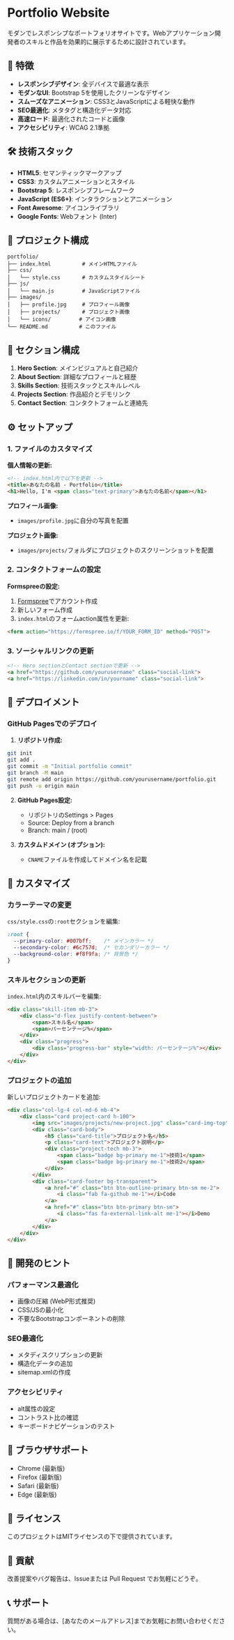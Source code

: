 # Portfolio Website

モダンでレスポンシブなポートフォリオサイトです。Webアプリケーション開発者のスキルと作品を効果的に展示するために設計されています。

## 🚀 特徴

- **レスポンシブデザイン**: 全デバイスで最適な表示
- **モダンなUI**: Bootstrap 5を使用したクリーンなデザイン
- **スムーズなアニメーション**: CSS3とJavaScriptによる軽快な動作
- **SEO最適化**: メタタグと構造化データ対応
- **高速ロード**: 最適化されたコードと画像
- **アクセシビリティ**: WCAG 2.1準拠

## 🛠️ 技術スタック

- **HTML5**: セマンティックマークアップ
- **CSS3**: カスタムアニメーションとスタイル
- **Bootstrap 5**: レスポンシブフレームワーク  
- **JavaScript (ES6+)**: インタラクションとアニメーション
- **Font Awesome**: アイコンライブラリ
- **Google Fonts**: Webフォント (Inter)

## 📁 プロジェクト構成

```
portfolio/
├── index.html          # メインHTMLファイル
├── css/
│   └── style.css       # カスタムスタイルシート
├── js/
│   └── main.js         # JavaScriptファイル
├── images/
│   ├── profile.jpg     # プロフィール画像
│   ├── projects/       # プロジェクト画像
│   └── icons/         # アイコン画像
└── README.md          # このファイル
```

## 🎨 セクション構成

1. **Hero Section**: メインビジュアルと自己紹介
2. **About Section**: 詳細なプロフィールと経歴
3. **Skills Section**: 技術スタックとスキルレベル
4. **Projects Section**: 作品紹介とデモリンク
5. **Contact Section**: コンタクトフォームと連絡先

## ⚙️ セットアップ

### 1. ファイルのカスタマイズ

**個人情報の更新:**
```html
<!-- index.html内で以下を更新 -->
<title>あなたの名前 - Portfolio</title>
<h1>Hello, I'm <span class="text-primary">あなたの名前</span></h1>
```

**プロフィール画像:**
- `images/profile.jpg`に自分の写真を配置

**プロジェクト画像:**
- `images/projects/`フォルダにプロジェクトのスクリーンショットを配置

### 2. コンタクトフォームの設定

**Formspreeの設定:**
1. [Formspree](https://formspree.io/)でアカウント作成
2. 新しいフォーム作成
3. `index.html`のフォームaction属性を更新:
```html
<form action="https://formspree.io/f/YOUR_FORM_ID" method="POST">
```

### 3. ソーシャルリンクの更新

```html
<!-- Hero sectionとContact sectionで更新 -->
<a href="https://github.com/yourusername" class="social-link">
<a href="https://linkedin.com/in/yourname" class="social-link">
```

## 🚀 デプロイメント

### GitHub Pagesでのデプロイ

1. **リポジトリ作成:**
```bash
git init
git add .
git commit -m "Initial portfolio commit"
git branch -M main
git remote add origin https://github.com/yourusername/portfolio.git
git push -u origin main
```

2. **GitHub Pages設定:**
   - リポジトリのSettings > Pages
   - Source: Deploy from a branch
   - Branch: main / (root)

3. **カスタムドメイン (オプション):**
   - `CNAME`ファイルを作成してドメイン名を記載

## 📝 カスタマイズ

### カラーテーマの変更

`css/style.css`の`:root`セクションを編集:
```css
:root {
  --primary-color: #007bff;    /* メインカラー */
  --secondary-color: #6c757d;  /* セカンダリーカラー */
  --background-color: #f8f9fa; /* 背景色 */
}
```

### スキルセクションの更新

`index.html`内のスキルバーを編集:
```html
<div class="skill-item mb-3">
    <div class="d-flex justify-content-between">
        <span>スキル名</span>
        <span>パーセンテージ%</span>
    </div>
    <div class="progress">
        <div class="progress-bar" style="width: パーセンテージ%"></div>
    </div>
</div>
```

### プロジェクトの追加

新しいプロジェクトカードを追加:
```html
<div class="col-lg-4 col-md-6 mb-4">
    <div class="card project-card h-100">
        <img src="images/projects/new-project.jpg" class="card-img-top" alt="New Project">
        <div class="card-body">
            <h5 class="card-title">プロジェクト名</h5>
            <p class="card-text">プロジェクト説明</p>
            <div class="project-tech mb-3">
                <span class="badge bg-primary me-1">技術1</span>
                <span class="badge bg-primary me-1">技術2</span>
            </div>
        </div>
        <div class="card-footer bg-transparent">
            <a href="#" class="btn btn-outline-primary btn-sm me-2">
                <i class="fab fa-github me-1"></i>Code
            </a>
            <a href="#" class="btn btn-primary btn-sm">
                <i class="fas fa-external-link-alt me-1"></i>Demo
            </a>
        </div>
    </div>
</div>
```

## 🔧 開発のヒント

### パフォーマンス最適化
- 画像の圧縮 (WebP形式推奨)
- CSS/JSの最小化
- 不要なBootstrapコンポーネントの削除

### SEO最適化
- メタディスクリプションの更新
- 構造化データの追加
- sitemap.xmlの作成

### アクセシビリティ
- alt属性の設定
- コントラスト比の確認
- キーボードナビゲーションのテスト

## 📱 ブラウザサポート

- Chrome (最新版)
- Firefox (最新版)
- Safari (最新版)
- Edge (最新版)

## 📄 ライセンス

このプロジェクトはMITライセンスの下で提供されています。

## 🤝 貢献

改善提案やバグ報告は、Issueまたは Pull Request でお気軽にどうぞ。

## 📞 サポート

質問がある場合は、[あなたのメールアドレス]までお気軽にお問い合わせください。